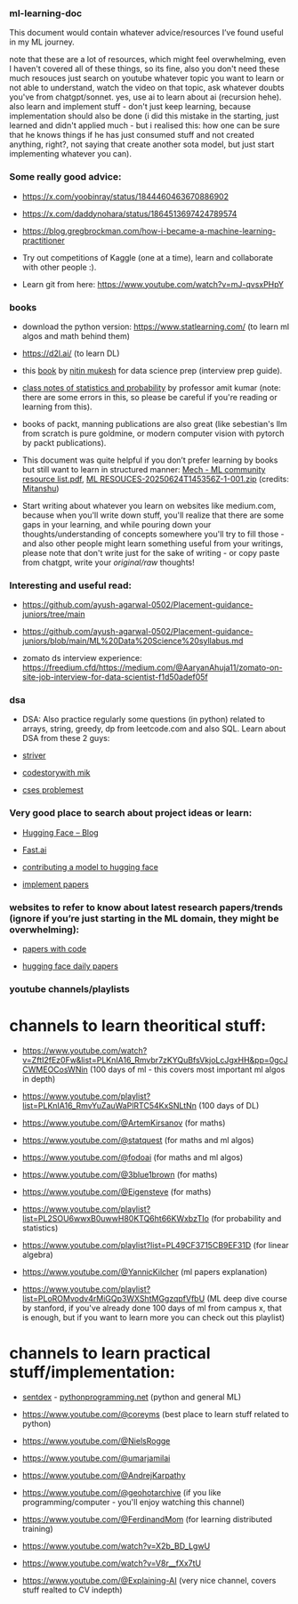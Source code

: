 ### ml-learning-doc

This document would contain whatever advice/resources I’ve found useful in my ML journey. 

note that these are a lot of resources, which might feel overwhelming, even I haven't covered all of these things, so its fine, also you don't need these much resouces just search on youtube whatever topic you want to learn or not able to understand, watch the video on that topic, ask whatever doubts you've from chatgpt/sonnet. yes, use ai to learn about ai (recursion hehe). also learn and implement stuff - don't just keep learning, because implementation should also be done (i did this mistake in the starting, just learned and didn't applied much - but i realised this: how one can be sure that he knows things if he has just consumed stuff and not created anything, right?, not saying that create another sota model, but just start implementing whatever you can).

### Some really good advice:

- https://x.com/yoobinray/status/1844460463670886902

- https://x.com/daddynohara/status/1864513697424789574

- https://blog.gregbrockman.com/how-i-became-a-machine-learning-practitioner

- Try out competitions of Kaggle (one at a time), learn and collaborate with other people :).

- Learn git from here: https://www.youtube.com/watch?v=mJ-qvsxPHpY

### books 

- download the python version: https://www.statlearning.com/ (to learn ml algos and math behind them)
- https://d2l.ai/ (to learn DL)
- this [book](https://drive.google.com/file/d/1tb2-tkoeO8Hcr34y_ABDAe2MyCOdW6oB/view?usp=sharing) by [nitin mukesh](https://www.linkedin.com/in/nitinmukeshiitb) for data science prep (interview prep guide).
- [class notes of statistics and probability](https://drive.google.com/file/d/14PJg_68luGKZ7pTWKLiayrMFqmZ1GGEc/view?usp=sharing) by professor amit kumar (note: there are some errors in this, so please be careful if you're reading or learning from this).
- books of packt, manning publications are also great (like sebestian's llm from scratch is pure goldmine, or modern computer vision with pytorch by packt publications).

- This document was quite helpful if you don’t prefer learning by books but still want to learn in structured manner: [Mech - ML community resource list.pdf](https://drive.google.com/file/d/1uG3kMT51sEfZZAUatOvna_1uieaaK15z/view?usp=sharing), [ML RESOUCES-20250624T145356Z-1-001.zip](https://drive.google.com/file/d/1ROdHTGgtuvN_igUWmqr8LUoZ-NNF-8BD/view?usp=sharing) 
(credits: [Mitanshu](https://www.linkedin.com/in/mitanshu-chakrawarty-a312081b4))

- Start writing about whatever you learn on websites like medium.com, because when you'll write down stuff, you'll realize that there are some gaps in your learning, and while pouring down your thoughts/understanding of concepts somewhere you'll try to fill those - and also other people might learn something useful from your writings, please note that don't write just for the sake of writing - or copy paste from chatgpt, write your *original/raw* thoughts!

### Interesting and useful read: 

- https://github.com/ayush-agarwal-0502/Placement-guidance-juniors/tree/main

- https://github.com/ayush-agarwal-0502/Placement-guidance-juniors/blob/main/ML%20Data%20Science%20syllabus.md

- zomato ds interview experience: https://freedium.cfd/https://medium.com/@AaryanAhuja11/zomato-on-site-job-interview-for-data-scientist-f1d50adef05f

### dsa

- DSA: Also practice regularly some questions (in python) related to arrays, string, greedy, dp from leetcode.com and also SQL. Learn about DSA from these 2 guys:

- [striver](https://takeuforward.org/strivers-a2z-dsa-course/strivers-a2z-dsa-course-sheet-2/)

- [codestorywith mik](https://www.youtube.com/@codestorywithMIK)

- [cses problemest](https://cses.fi/problemset/)


### Very good place to search about project ideas or learn: 

- [Hugging Face – Blog](https://huggingface.co/blog)

- [Fast.ai](https://www.fast.ai/)

- [contributing a model to hugging face](https://docs.google.com/document/d/17klnzZYQ6SAgQodQXQJMDoM0Popq-MuvpVvsW2EsHOI/edit?usp=sharing)

- [implement papers](https://www.reddit.com/r/MachineLearning/comments/8vmuet/d_what_deep_learning_papers_should_i_implement_to/)

### websites to refer to know about latest research papers/trends (ignore if you’re just starting in the ML domain, they might be overwhelming):

- [papers with code](https://paperswithcode.com/)

- [hugging face daily papers](https://huggingface.co/papers)

### youtube channels/playlists

# channels to learn theoritical stuff: 

- https://www.youtube.com/watch?v=ZftI2fEz0Fw&list=PLKnIA16_Rmvbr7zKYQuBfsVkjoLcJgxHH&pp=0gcJCWMEOCosWNin (100 days of ml - this covers most important ml algos in depth)

- https://www.youtube.com/playlist?list=PLKnIA16_RmvYuZauWaPlRTC54KxSNLtNn (100 days of DL)

- https://www.youtube.com/@ArtemKirsanov (for maths)

- https://www.youtube.com/@statquest (for maths and ml algos)

- https://www.youtube.com/@fodoai (for maths and ml algos)

- https://www.youtube.com/@3blue1brown (for maths)

- https://www.youtube.com/@Eigensteve (for maths)
  
- https://www.youtube.com/playlist?list=PL2SOU6wwxB0uwwH80KTQ6ht66KWxbzTIo (for probability and statistics)

- https://www.youtube.com/playlist?list=PL49CF3715CB9EF31D (for linear algebra)

- https://www.youtube.com/@YannicKilcher (ml papers explanation)

- https://www.youtube.com/playlist?list=PLoROMvodv4rMiGQp3WXShtMGgzqpfVfbU (ML deep dive course by stanford, if you've already done 100 days of ml from campus x, that is enough, but if you want to learn more you can check out this playlist)

# channels to learn practical stuff/implementation: 

- [sentdex](https://www.youtube.com/@sentdex) - [pythonprogramming.net](https://pythonprogramming.net/) (python and general ML)

- https://www.youtube.com/@coreyms (best place to learn stuff related to python)

- https://www.youtube.com/@NielsRogge 

- https://www.youtube.com/@umarjamilai

- https://www.youtube.com/@AndrejKarpathy

- https://www.youtube.com/@geohotarchive (if you like programming/computer - you'll enjoy watching this channel)

- https://www.youtube.com/@FerdinandMom (for learning distributed training)

- https://www.youtube.com/watch?v=X2b_BD_LgwU

- https://www.youtube.com/watch?v=V8r__fXx7tU

- https://www.youtube.com/@Explaining-AI (very nice channel, covers stuff realted to CV indepth)
